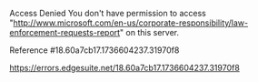 Access Denied
You don't have permission to access "http://www.microsoft.com/en-us/corporate-responsibility/law-enforcement-requests-report" on this server.

Reference #18.60a7cb17.1736604237.31970f8

https://errors.edgesuite.net/18.60a7cb17.1736604237.31970f8